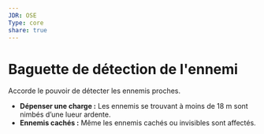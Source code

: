 ```yaml
---
JDR: OSE
Type: core
share: true
---
```

# Baguette de détection de l'ennemi

Accorde le pouvoir de détecter les ennemis proches.

- **Dépenser une charge :** Les ennemis se trouvant à moins de 18 m sont nimbés d’une lueur ardente.
- **Ennemis cachés :** Même les ennemis cachés ou invisibles sont affectés.